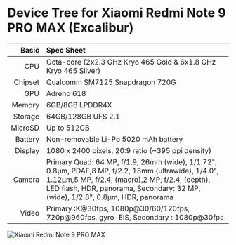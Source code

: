 Device Tree for Xiaomi Redmi Note 9 PRO MAX (Excalibur)
===========================================

Basic   | Spec Sheet
-------:|:-------------------------
CPU     | Octa-core (2x2.3 GHz Kryo 465 Gold & 6x1.8 GHz Kryo 465 Silver)
Chipset | Qualcomm SM7125 Snapdragon 720G
GPU     | Adreno 618
Memory  | 6GB/8GB LPDDR4X
Storage | 64GB/128GB UFS 2.1
MicroSD | Up to 512GB
Battery | Non-removable Li-Po 5020 mAh battery
Display | 1080 x 2400 pixels, 20:9 ratio (~395 ppi density)
Camera  | Primary Quad: 64 MP, f/1.9, 26mm (wide), 1/1.72", 0.8µm, PDAF,8 MP, f/2.2, 13mm (ultrawide), 1/4.0", 1.12µm,5 MP, f/2.4, (macro),2 MP, f/2.4, (depth), LED flash, HDR, panorama, Secondary: 32 MP, (wide), 1/2.8", 0.8µm, HDR, panorama
Video   | Primary :K@30fps, 1080p@30/60/120fps, 720p@960fps, gyro-EIS, Secondary : 1080p@30fps

![Xiaomi Redmi Note 9 PRO MAX](https://fdn2.gsmarena.com/vv/pics/xiaomi/xiaomi-redmi-note-9-pro-max-2.jpg "Xiaomi Redmi Note 9 PRO MAX")
